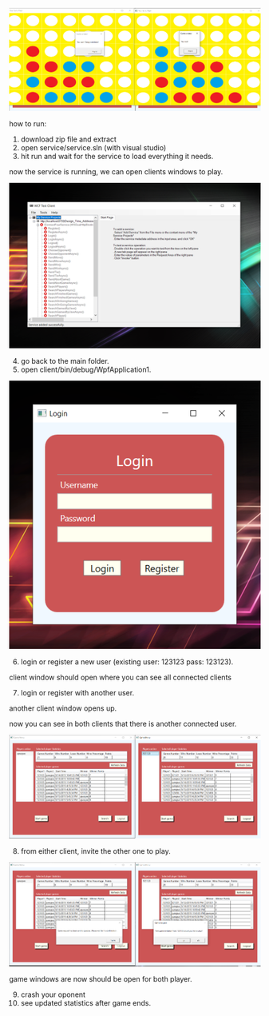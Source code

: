 ![](https://github.com/Yulin777/connect-four-multiplayer-csharp/blob/master/Screenshot_3.png)



how to run:

1. download zip file and extract
2. open service/service.sln (with visual studio)
3. hit run and wait for the service to load everything it needs.

now the service is running, we can open clients windows to play.

![](https://github.com/Yulin777/connect-four-multiplayer-csharp/blob/master/Screenshot_4.png)

4. go back to the main folder.
5. open client/bin/debug/WpfApplication1.

![](https://github.com/Yulin777/connect-four-multiplayer-csharp/blob/master/Screenshot_5.png)


6. login or register a new user (existing user: 123123 pass: 123123).

client window should open where you can see all connected clients

7. login or register with another user.

another client window opens up.

now you can see in both clients that there is another connected user.


![](https://github.com/Yulin777/connect-four-multiplayer-csharp/blob/master/Screenshot_1.png)


8. from either client, invite the other one to play.


![](https://github.com/Yulin777/connect-four-multiplayer-csharp/blob/master/Screenshot_2.png)

game windows are now should be open for both player.

9. crash your oponent
10. see updated statistics after game ends.
